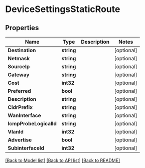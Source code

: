 # DeviceSettingsStaticRoute

## Properties

Name | Type | Description | Notes
------------ | ------------- | ------------- | -------------
**Destination** | **string** |  | [optional] 
**Netmask** | **string** |  | [optional] 
**SourceIp** | **string** |  | [optional] 
**Gateway** | **string** |  | [optional] 
**Cost** | **int32** |  | [optional] 
**Preferred** | **bool** |  | [optional] 
**Description** | **string** |  | [optional] 
**CidrPrefix** | **string** |  | [optional] 
**WanInterface** | **string** |  | [optional] 
**IcmpProbeLogicalId** | **string** |  | [optional] 
**VlanId** | **int32** |  | [optional] 
**Advertise** | **bool** |  | [optional] 
**SubinterfaceId** | **int32** |  | [optional] 

[[Back to Model list]](../README.md#documentation-for-models) [[Back to API list]](../README.md#documentation-for-api-endpoints) [[Back to README]](../README.md)


